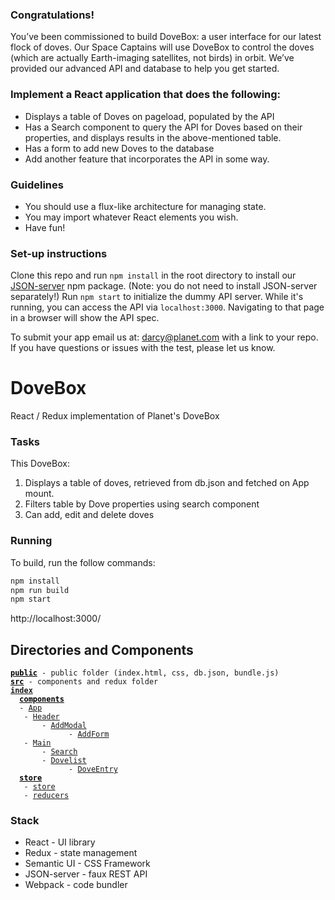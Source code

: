### Congratulations!

You’ve been commissioned to build DoveBox: a user interface for our latest flock of doves. Our Space Captains will use DoveBox to control the doves (which are actually Earth-imaging satellites, not birds) in orbit. We’ve provided our advanced API and database to help you get started.

### Implement a React application that does the following:

* Displays a table of Doves on pageload, populated by the API
* Has a Search component to query the API for Doves based on their properties, and displays results in the above-mentioned table.
* Has a form to add new Doves to the database
* Add another feature that incorporates the API in some way.

### Guidelines

* You should use a flux-like architecture for managing state.
* You may import whatever React elements you wish.
* Have fun!

### Set-up instructions

Clone this repo and run `npm install` in the root directory to install our [JSON-server](https://github.com/typicode/json-server) npm package. (Note: you do not need to install JSON-server separately!) Run `npm start` to initialize the dummy API server. While it's running, you can access the API via `localhost:3000`. Navigating to that page in a browser will show the API spec.

To submit your app email us at: darcy@planet.com with a link to your repo. If you have questions or issues with the test, please let us know.

# DoveBox
React / Redux implementation of Planet's DoveBox

### Tasks

This DoveBox:
1. Displays a table of doves, retrieved from db.json and fetched on App mount.
2. Filters table by Dove properties using search component
3. Can add, edit and delete doves

### Running

To build, run the follow commands:
```javascript
npm install
npm run build
npm start
```
http://localhost:3000/


## Directories and Components

<pre><code><b><a style="color: black;" href="#">public</a></b> - public folder (index.html, css, db.json, bundle.js)
<b><a style="color: black;" href="#">src</a></b> - components and redux folder
<b><a href="#">index</a></b>
  <a href="#"  style="color: black;"><b>components</b></a>
  - <a href="#">App</a></a>
   - <a href="#">Header</a>
       - <a href="#">AddModal</a>
             - <a href="#">AddForm</a>
   - <a href="#">Main</a>
       - <a href="#">Search</a>
       - <a href="#">Dovelist</a>
             - <a href="#">DoveEntry</a>
  <a style="color: black;" href="#"><b>store</b></a>
   - <a href="#">store</a>
   - <a href="#">reducers</a>
</code></pre>


### Stack
* React - UI library
* Redux - state management
* Semantic UI - CSS Framework
* JSON-server - faux REST API
* Webpack - code bundler
